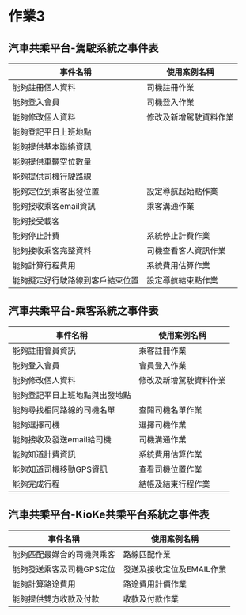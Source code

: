 # 作業3
## 汽車共乘平台-駕駛系統之事件表

|事件名稱|使用案例名稱|
|-----|-----|
|能夠註冊個人資料|司機註冊作業|
|能夠登入會員|司機登入作業|
|能夠修改個人資料|修改及新增駕駛資料作業|
|能夠登記平日上班地點||
|能夠提供基本聯絡資訊||
|能夠提供車輛空位數量||
|能夠提供司機行駛路線||
|能夠定位到乘客出發位置|設定導航起始點作業|
|能夠接收乘客email資訊|乘客溝通作業|
|能夠接受載客||
|能夠停止計費|系統停止計費作業|
|能夠接收乘客完整資料|司機查看客人資訊作業|
|能夠計算行程費用|系統費用估算作業|
|能夠擬定好行駛路線到客戶結束位置|設定導航結束點作業|

## 汽車共乘平台-乘客系統之事件表

|事件名稱|使用案例名稱|
|-----|-----|
|能夠註冊會員資訊|乘客註冊作業|
|能夠登入會員|會員登入作業|
|能夠修改個人資料|修改及新增駕駛資料作業|
|能夠登記平日上班地點與出發地點||
|能夠尋找相同路線的司機名單|查閱司機名單作業|
|能夠選擇司機|選擇司機作業|
|能夠接收及發送email給司機|司機溝通作業|
|能夠知道計費資訊|系統費用估算作業|
|能夠知道司機移動GPS資訊|查看司機位置作業|
|能夠完成行程|結帳及結束行程作業|

## 汽車共乘平台-KioKe共乘平台系統之事件表

|事件名稱|使用案例名稱|
|-----|-----|
|能夠匹配最媒合的司機與乘客|路線匹配作業|
|能夠發送乘客及司機GPS定位|發送及接收定位及EMAIL作業|
|能夠計算路途費用|路途費用計價作業|
|能夠提供雙方收款及付款|收款及付款作業|